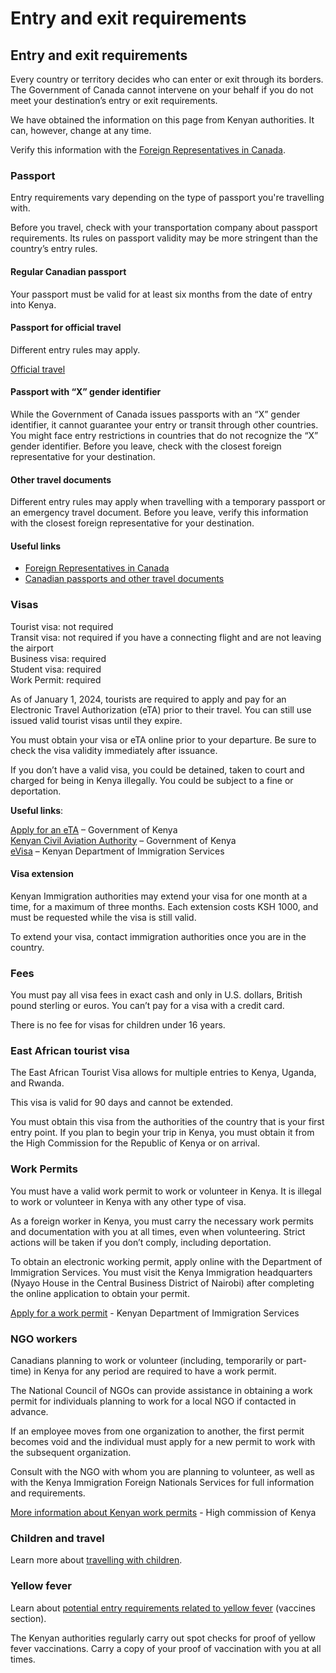 # Entry and exit requirements

## Entry and exit requirements

Every country or territory decides who can enter or exit through its borders. The Government of Canada cannot intervene on your behalf if you do not meet your destination’s entry or exit requirements.

We have obtained the information on this page from Kenyan authorities. It can, however, change at any time.

Verify this information with the [Foreign Representatives in Canada](https://www.international.gc.ca/protocol-protocole/reps.aspx?lang=eng).

### Passport

Entry requirements vary depending on the type of passport you're travelling with.

Before you travel, check with your transportation company about passport requirements. Its rules on passport validity may be more stringent than the country’s entry rules.

#### Regular Canadian passport

Your passport must be valid for at least six months from the date of entry into Kenya.

#### Passport for official travel

Different entry rules may apply.

[Official travel](https://www.canada.ca/en/immigration-refugees-citizenship/services/canadian-passports/official-travel.html)

#### Passport with “X” gender identifier

While the Government of Canada issues passports with an “X” gender identifier, it cannot guarantee your entry or transit through other countries. You might face entry restrictions in countries that do not recognize the “X” gender identifier. Before you leave, check with the closest foreign representative for your destination.

#### Other travel documents

Different entry rules may apply when travelling with a temporary passport or an emergency travel document. Before you leave, verify this information with the closest foreign representative for your destination.

#### Useful links

* [Foreign Representatives in Canada](https://www.international.gc.ca/protocol-protocole/reps.aspx?lang=eng)
* [Canadian passports and other travel documents](http://www.canada.ca/passport)

### Visas

Tourist visa: not required  
Transit visa: not required if you have a connecting flight and are not leaving the airport   
Business visa: required  
Student visa: required  
Work Permit: required

As of January 1, 2024, tourists are required to apply and pay for an Electronic Travel Authorization (eTA) prior to their travel. You can still use issued valid tourist visas until they expire.

You must obtain your visa or eTA online prior to your departure. Be sure to check the visa validity immediately after issuance.

If you don’t have a valid visa, you could be detained, taken to court and charged for being in Kenya illegally. You could be subject to a fine or deportation.

**Useful links**:

[Apply for an eTA](https://www.etakenya.go.ke/en) – Government of Kenya  
[Kenyan Civil Aviation Authority](https://www.kcaa.or.ke/sites/default/files/publication/visa_free_regime_in_kenya.pdf) – Government of Kenya  
[eVisa](http://evisa.go.ke/evisa.html) – Kenyan Department of Immigration Services

#### Visa extension

Kenyan Immigration authorities may extend your visa for one month at a time, for a maximum of three months. Each extension costs KSH 1000, and must be requested while the visa is still valid.

To extend your visa, contact immigration authorities once you are in the country.

### Fees

You must pay all visa fees in exact cash and only in U.S. dollars, British pound sterling or euros. You can’t pay for a visa with a credit card.

There is no fee for visas for children under 16 years.

### East African tourist visa

The East African Tourist Visa allows for multiple entries to Kenya, Uganda, and Rwanda.

This visa is valid for 90 days and cannot be extended.

You must obtain this visa from the authorities of the country that is your first entry point. If you plan to begin your trip in Kenya, you must obtain it from the High Commission for the Republic of Kenya or on arrival.

### Work Permits

You must have a valid work permit to work or volunteer in Kenya. It is illegal to work or volunteer in Kenya with any other type of visa.

As a foreign worker in Kenya, you must carry the necessary work permits and documentation with you at all times, even when volunteering. Strict actions will be taken if you don’t comply, including deportation.

To obtain an electronic working permit, apply online with the Department of Immigration Services. You must visit the Kenya Immigration headquarters (Nyayo House in the Central Business District of Nairobi) after completing the online application to obtain your permit.

[Apply for a work permit](https://fns.immigration.go.ke/) - Kenyan Department of Immigration Services

### NGO workers

Canadians planning to work or volunteer (including, temporarily or part-time) in Kenya for any period are required to have a work permit.

The National Council of NGOs can provide assistance in obtaining a work permit for individuals planning to work for a local NGO if contacted in advance.

If an employee moves from one organization to another, the first permit becomes void and the individual must apply for a new permit to work with the subsequent organization.

Consult with the NGO with whom you are planning to volunteer, as well as with the Kenya Immigration Foreign Nationals Services for full information and requirements.

[More information about Kenyan work permits](http://kenyahighcommission.ca/certificates/employmentsettlement-entry/) - High commission of Kenya

### Children and travel

Learn more about [travelling with children](http://travel.gc.ca/travelling/children).

### Yellow fever

Learn about [potential entry requirements related to yellow fever](#health) (vaccines section).

The Kenyan authorities regularly carry out spot checks for proof of yellow fever vaccinations. Carry a copy of your proof of vaccination with you at all times.